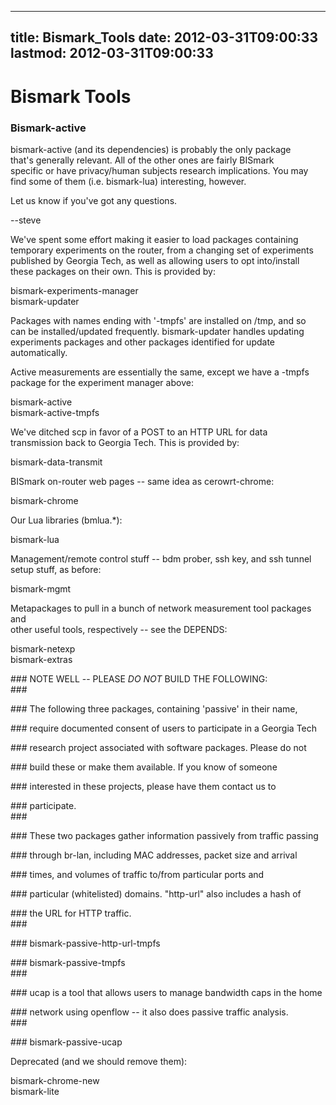 
---
title: Bismark_Tools
date: 2012-03-31T09:00:33
lastmod: 2012-03-31T09:00:33
---
Bismark Tools
=============

### Bismark-active

bismark-active (and its dependencies) is probably the only package\
that's generally relevant. All of the other ones are fairly BISmark\
specific or have privacy/human subjects research implications. You may\
find some of them (i.e. bismark-lua) interesting, however.

Let us know if you've got any questions.

--steve

We've spent some effort making it easier to load packages containing\
temporary experiments on the router, from a changing set of experiments\
published by Georgia Tech, as well as allowing users to opt
into/install\
these packages on their own. This is provided by:

bismark-experiments-manager\
bismark-updater

Packages with names ending with '-tmpfs' are installed on /tmp, and so\
can be installed/updated frequently. bismark-updater handles updating\
experiments packages and other packages identified for update\
automatically.

Active measurements are essentially the same, except we have a -tmpfs\
package for the experiment manager above:

bismark-active\
bismark-active-tmpfs

We've ditched scp in favor of a POST to an HTTP URL for data\
transmission back to Georgia Tech. This is provided by:

bismark-data-transmit

BISmark on-router web pages -- same idea as cerowrt-chrome:

bismark-chrome

Our Lua libraries (bmlua.\*):

bismark-lua

Management/remote control stuff -- bdm prober, ssh key, and ssh tunnel\
setup stuff, as before:

bismark-mgmt

Metapackages to pull in a bunch of network measurement tool packages
and\
other useful tools, respectively -- see the DEPENDS:

bismark-netexp\
bismark-extras

\#\#\# NOTE WELL -- PLEASE *DO NOT* BUILD THE FOLLOWING:\
\#\#\#

\#\#\# The following three packages, containing 'passive' in their name,

\#\#\# require documented consent of users to participate in a Georgia
Tech

\#\#\# research project associated with software packages. Please do not

\#\#\# build these or make them available. If you know of someone

\#\#\# interested in these projects, please have them contact us to

\#\#\# participate.\
\#\#\#

\#\#\# These two packages gather information passively from traffic
passing

\#\#\# through br-lan, including MAC addresses, packet size and arrival

\#\#\# times, and volumes of traffic to/from particular ports and

\#\#\# particular (whitelisted) domains. "http-url" also includes a hash
of

\#\#\# the URL for HTTP traffic.\
\#\#\#

\#\#\# bismark-passive-http-url-tmpfs

\#\#\# bismark-passive-tmpfs\
\#\#\#

\#\#\# ucap is a tool that allows users to manage bandwidth caps in the
home

\#\#\# network using openflow -- it also does passive traffic analysis.\
\#\#\#

\#\#\# bismark-passive-ucap

Deprecated (and we should remove them):

bismark-chrome-new\
bismark-lite
